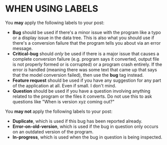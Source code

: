 # WHEN USING LABELS

You **may** apply the following labels to your post:

- **Bug** should be used if there's a minor issue with the program like a typo or a display issue in the data tree. This is also what you should use if there's a conversion failure that the program tells you about via an error message.
- **Critical-bug** should *only* be used if there is a major issue that causes a complete conversion failure (e.g. program says it converted, output file is not properly formed or is corrupted) or a program crash entirely. If the error *is* handled (meaning there was some text that came up that says that the model conversion failed), then use the **bug** tag instead.
- **Feature request** should be used if you have any suggestion for any part of the application at all. Even if small. I don't mind.
- **Question** should be used if you have a question involving anything related to the program or the files it converts. Do not use this to ask questions like "When is version xyz coming out?"

You **may not** apply the following labels to your post:

- **Duplicate**, which is used if this bug has been reported already.
- **Error-on-old-version**, which is used if the bug in question only occurs on an outdated version of the program.
- **In-progress**, which is used when the bug in question is being inspected.

